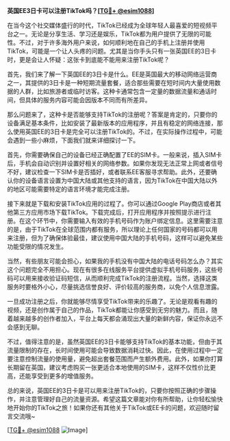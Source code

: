 **英国EE3日卡可以注册TikTok吗？[[TG💪+ @esim1088](https://t.me/s/esim1088)]**

在当今这个社交媒体盛行的时代，TikTok已经成为全球年轻人最喜爱的短视频平台之一。无论是分享生活、学习还是娱乐，TikTok都为用户提供了无限的可能性。不过，对于许多海外用户来说，如何顺利地在自己的手机上注册并使用TikTok，可能是一个让人头疼的问题。尤其是当你手头只有一张英国EE的3日卡时，更是会让人怀疑：这张卡到底能不能用来注册TikTok呢？

首先，我们来了解一下英国EE的3日卡是什么。EE是英国最大的移动网络运营商之一，其提供的3日卡是一种短期流量套餐，适合那些需要在短时间内大量使用数据的人群，比如旅游者或临时访客。这种卡通常包含一定量的数据流量和通话时间，但具体的服务内容可能会因版本不同而有所差异。

那么问题来了，这种卡是否能够支持TikTok的注册呢？答案是肯定的，只要你的设备满足基本条件，比如安装了最新版本的应用程序，并且有稳定的网络连接，那么使用英国EE的3日卡是完全可以注册TikTok的。不过，在实际操作过程中，可能会遇到一些小麻烦，下面我们就来详细探讨一下。

首先，你需要确保自己的设备已经正确配置了EE的SIM卡。一般来说，插入SIM卡后，手机会自动识别并设置好相关的网络参数。如果你发现无法正常上网或者信号不好，建议检查一下SIM卡是否插好，或者联系EE客服寻求帮助。此外，还要确认你的设备语言设置为中国大陆或其他支持的语言，因为TikTok在中国大陆以外的地区可能需要特定的语言环境才能完成注册。

接下来就是下载和安装TikTok应用的过程了。你可以通过Google Play商店或者其他第三方应用市场下载TikTok。下载完成后，打开应用程序并按照提示进行注册。在这个环节中，你需要输入有效的手机号码作为账户绑定信息。这里需要注意的是，由于TikTok在全球范围内都有服务，所以理论上任何国家的号码都可以用来注册，但为了确保体验最佳，建议使用中国大陆的手机号码，这样可以避免某些功能受限的情况发生。

当然，有些朋友可能会担心，如果我的手机没有中国大陆的电话号码怎么办？其实这个问题完全不用担心。现在有很多在线服务平台提供虚拟手机号码服务，这些号码可以用来接收验证码短信，从而顺利完成TikTok的注册流程。当然，选择这类服务时要格外小心，尽量挑选信誉良好、评价较高的服务商，以免个人信息泄露。

一旦成功注册之后，你就能够尽情享受TikTok带来的乐趣了。无论是观看有趣的视频，还是创作属于自己的作品，TikTok都能让你感受到无穷的魅力。而且，随着越来越多的创作者加入，平台上每天都会涌现出大量的新鲜内容，保证你永远不会感到无聊。

不过，值得注意的是，虽然英国EE的3日卡能够支持TikTok的基本功能，但由于其流量限制的存在，长时间使用可能会导致数据消耗过快。因此，在使用过程中一定要注意控制流量的使用量，避免超出套餐范围而产生额外费用。此外，如果你打算长期留在英国，建议考虑购买一张更适合本地使用的SIM卡，这样不仅性价比更高，还能享受到更多的增值服务。

总的来说，英国EE的3日卡是可以用来注册TikTok的，只要你按照正确的步骤操作，并注意管理好自己的流量资源。希望这篇文章能对你有所帮助，让你轻松愉快地开始你的TikTok之旅！如果你还有其他关于TikTok或EE卡的问题，欢迎随时留言交流哦~

[[TG💪+ @esim1088](https://t.me/s/esim1088) ![Image](https://i.postimg.cc/4NQfJmqS/Snipaste-2025-05-13-00-14-12.png)]